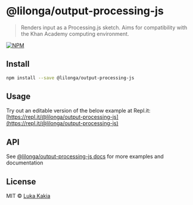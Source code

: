 # @lilonga/output-processing-js

> Renders input as a Processing.js sketch. Aims for compatibility with the Khan Academy computing environment.

[![NPM](https://img.shields.io/npm/v/@lilonga/output-processing-js.svg)](https://www.npmjs.com/package/@lilonga/output-processing-js)

## Install

```bash
npm install --save @lilonga/output-processing-js
```

## Usage
Try out an editable version of the below example at Repl.it: [https://repl.it/@lilonga/output-processing-js](https://repl.it/@lilonga/output-processing-js)

## API
See [@lilonga/output-processing-js docs](https://@lilonga/output-processing-js-docs.lilo.now.sh) for more examples and documentation

## License

MIT © [Luka Kakia](https://github.com/manguluka)
